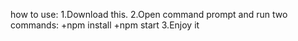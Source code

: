 how to use:
1.Download this.
2.Open command prompt and run two commands:
            +npm install
            +npm start
3.Enjoy it
